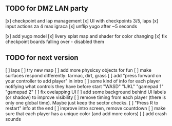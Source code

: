 ## TODO for DMZ LAN party

[x] checkpoint and lap management
[x] UI with checkpoints 3/5, laps
[x] input actions za 4 max igraca
[x] unflip yugo after ~5 seconds

[x] add yugo model
[x] livery splat map and shader for color changing
[x] fix checkpoint boards falling over - disabled them

## TODO for next version

[ ] laps
[ ] try new map
[ ] add more physicsy objects for fun
[ ] make surfaces respond differently: tarmac, dirt, grass
[ ] add "press forward on your controller to add player" in intro
[ ] some kind of info for each player notifying what controls they have before start "WASD" "IJKL" "gamepad 1" "gamepad 2"
[ ] fix ovelapping UI
[ ] add some background behind UI labels (or shadow) to improve visibility
[ ] remove timing from each player (there is only one global time). Maybe just keep the sector checks.
[ ] "Press R to restart" info at the end
[ ] improve intro screen, remove countdown
[ ] make sure that each player has a unique color (and add more colors)
[ ] add crash sounds
